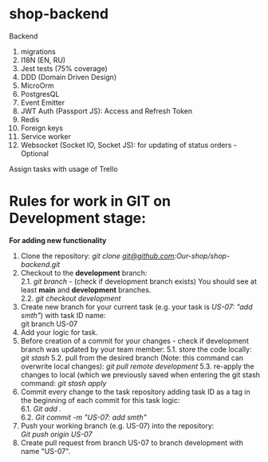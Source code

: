 # shop-backend

Backend
1. migrations
2. I18N (EN, RU)
3. Jest tests (75% coverage)
4. DDD (Domain Driven Design)
5. MicroOrm
6. PostgresQL
7. Event Emitter
8. JWT Auth (Passport JS): Access and Refresh Token
9. Redis
10. Foreign keys
11. Service worker
12. Websocket (Socket IO, Socket JS): for updating of status orders - Optional

Assign tasks with usage of Trello

# Rules for work in GIT on Development stage:  
**For adding new functionality**
1. Clone the repository: 
*git clone git@github.com:Our-shop/shop-backend.git*
2. Checkout to the **development** branch:  
2.1. *git branch* - (check if development branch exists)
You should see at least **main** and **development** branches.  
2.2. *git checkout development*
3. Create new branch for your current task (e.g. your task is *US-07: "add smth"*) with task ID name:  
git branch US-07
4. Add your logic for task.
5. Before creation of a commit for your changes - check if development branch was updated by your team member:
5.1. store the code locally:
*git stash*
5.2. pull from the desired branch (Note: this command can overwrite local changes):
*git pull remote development*
5.3. re-apply the changes to local (which we previously saved when entering the git stash command:
*git stash apply*
6. Commit every change to the task repository adding task ID as a tag in the beginning of each commit for this task logic:  
6.1. *Git add .*  
6.2. *Git commit -m "US-07: add smth"*
7. Push your working branch (e.g. US-07) into the repository:  
*Git push origin US-07*
8. Create pull request from branch US-07 to branch development with name "US-07".
